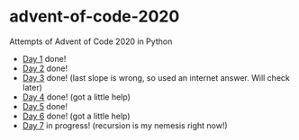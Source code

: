 # advent-of-code-2020
 Attempts of Advent of Code 2020 in Python

*  [Day 1](./day1/advent1.py) done!
*  [Day 2](./day2/advent2.py) done!
*  [Day 3](./day3/advent3.py) done! (last slope is wrong, so used an internet answer. Will check later)
*  [Day 4](./day4/advent4.py) done! (got a little help)
*  [Day 5](./day5/advent5.py) done!
*  [Day 6](./day6/advent6.py) done! (got a little help)
*  [Day 7](./day7/advent7.py) in progress! (recursion is my nemesis right now!)
